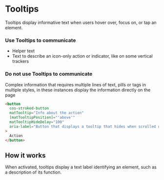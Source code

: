 # Tooltips

Tooltips display informative text when users hover over, focus on, or tap an element.

### Use Tooltips to communicate

- Helper text
- Text to describe an icon-only action or indicator, like on some vertical trackers

### Do not use Tooltips to communicate

Complex information that requires multiple lines of text, pills or tags in multiple styles, in these instances display the information directly on the page

```html
<button
  cos-stroked-button
  matTooltip="Info about the action"
  [matTooltipPosition]="'above'"
  matTooltipHideDelay="100"
  aria-label="Button that displays a tooltip that hides when scrolled out of the container"
>
  Action
</button>
```

## How it works

When activated, tooltips display a text label identifying an element, such as a description of its function.
